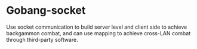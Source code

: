 # Gobang-socket
Use socket communication to build server level and client side to achieve backgammon combat, and can use mapping to achieve cross-LAN combat through third-party software.

